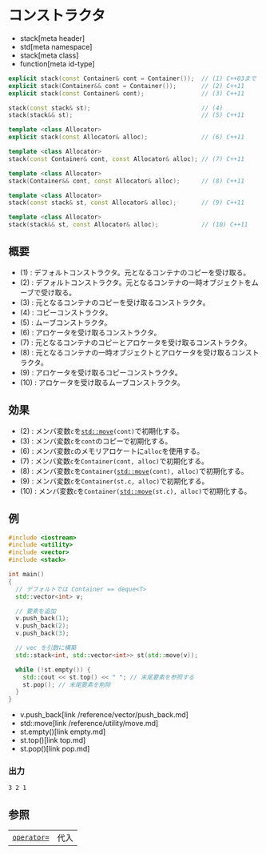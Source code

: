 # コンストラクタ
* stack[meta header]
* std[meta namespace]
* stack[meta class]
* function[meta id-type]

```cpp
explicit stack(const Container& cont = Container());  // (1) C++03まで
explicit stack(Container&& cont = Container());       // (2) C++11
explicit stack(const Container& cont);                // (3) C++11

stack(const stack& st);                               // (4)
stack(stack&& st);                                    // (5) C++11

template <class Allocator>
explicit stack(const Allocator& alloc);               // (6) C++11

template <class Allocator>
stack(const Container& cont, const Allocator& alloc); // (7) C++11

template <class Allocator>
stack(Container&& cont, const Allocator& alloc);      // (8) C++11

template <class Allocator>
stack(const stack& st, const Allocator& alloc);       // (9) C++11

template <class Allocator>
stack(stack&& st, const Allocator& alloc);            // (10) C++11
```

## 概要
- (1) : デフォルトコンストラクタ。元となるコンテナのコピーを受け取る。
- (2) : デフォルトコンストラクタ。元となるコンテナの一時オブジェクトをムーブで受け取る。
- (3) : 元となるコンテナのコピーを受け取るコンストラクタ。
- (4) : コピーコンストラクタ。
- (5) : ムーブコンストラクタ。
- (6) : アロケータを受け取るコンストラクタ。
- (7) : 元となるコンテナのコピーとアロケータを受け取るコンストラクタ。
- (8) : 元となるコンテナの一時オブジェクトとアロケータを受け取るコンストラクタ。
- (9) : アロケータを受け取るコピーコンストラクタ。
- (10) : アロケータを受け取るムーブコンストラクタ。


## 効果
- (2) : メンバ変数`c`を[`std::move`](/reference/utility/move.md)`(cont)`で初期化する。
- (3) : メンバ変数`c`を`cont`のコピーで初期化する。
- (6) : メンバ変数`c`のメモリアロケートに`alloc`を使用する。
- (7) : メンバ変数`c`を`Container(cont, alloc)`で初期化する。
- (8) : メンバ変数`c`を`Container(`[`std::move`](/reference/utility/move.md)`(cont), alloc)`で初期化する。
- (9) : メンバ変数`c`を`Container(st.c, alloc)`で初期化する。
- (10) : メンバ変数`c`を`Container(`[`std::move`](/reference/utility/move.md)`(st.c), alloc)`で初期化する。


## 例
```cpp example
#include <iostream>
#include <utility>
#include <vector>
#include <stack>

int main()
{
  // デフォルトでは Container == deque<T>
  std::vector<int> v;

  // 要素を追加
  v.push_back(1);
  v.push_back(2);
  v.push_back(3);

  // vec を引数に構築
  std::stack<int, std::vector<int>> st(std::move(v));

  while (!st.empty()) {
    std::cout << st.top() << " "; // 末尾要素を参照する
    st.pop(); // 末尾要素を削除
  }
}
```
* v.push_back[link /reference/vector/push_back.md]
* std::move[link /reference/utility/move.md]
* st.empty()[link empty.md]
* st.top()[link top.md]
* st.pop()[link pop.md]

### 出力
```
3 2 1 
```

## 参照

| | |
|-------------------------------------------------------------------------------------------|---------------------------------------------------------------|
| [`operator=`](op_assign.md) | 代入 |

